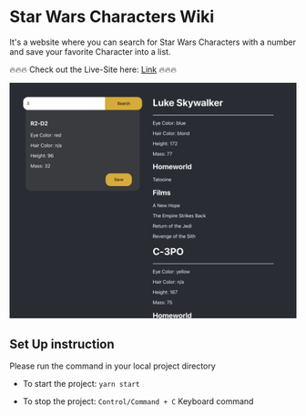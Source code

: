 # Star Wars Characters Wiki

It's a website where you can search for Star Wars Characters with a number and save your favorite Character into a list.

🔥🔥🔥 Check out the Live-Site here: [Link](https://yinnyc.github.io/star-wars-wiki/) 🔥🔥🔥

![Demo](./imgs/Demo.png)

## Set Up instruction

Please run the command in your local project directory

- To start the project: `yarn start`

- To stop the project: `Control/Command + C` Keyboard command

